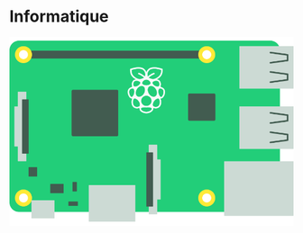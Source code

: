 # Informatique

<p align="center">
<img src="assets/com/raspy.svg" alt="Raspberry PI - Club Robot INSA Toulouse">
</p>